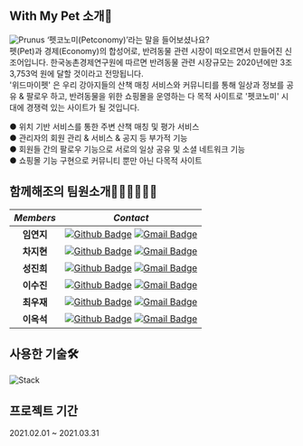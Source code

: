 ## With My Pet 소개🐶

<img src="https://user-images.githubusercontent.com/75344406/112976168-7b4e1e00-918f-11eb-8026-0647cf2f3c1c.jpg" alt="Prunus" >
‘펫코노미(Petconomy)’라는 말을 들어보셨나요?<br>
 펫(Pet)과 경제(Economy)의 합성어로, 반려동물 관련 시장이 떠오르면서 만들어진 신조어입니다. 한국농촌경제연구원에 따르면 반려동물 관련 시장규모는 2020년에만 3조 3,753억 원에 달할 것이라고 전망됩니다.<br>
'위드마이펫' 은 우리 강아지들의 산책 매칭 서비스와 커뮤니티를 통해 일상과 정보를 공유 & 팔로우 하고, 반려동물을 위한 쇼핑몰을 운영하는 다 목적 사이트로 '펫코노미' 시대에 경쟁력 있는 사이트가 될 것입니다.

● 위치 기반 서비스를 통한 주변 산책 매칭 및 평가 서비스<br>
● 관리자의 회원 관리 & 서비스 & 공지 등 부가적 기능<br>
● 회원들 간의 팔로우 기능으로 서로의 일상 공유 및 소셜 네트워크 기능<br>
● 쇼핑몰 기능 구현으로 커뮤니티 뿐만 아닌 다목적 사이트


## 함께해조의 팀원소개👩‍👩👩‍👩👨‍👨

|*Members*|*Contact*|
|:---:|---|
|**임연지**|[![Github Badge](https://img.shields.io/badge/-Github-000?style=flat-square&logo=Github&logoColor=white)](https://github.com/Limy-901) [![Gmail Badge](https://img.shields.io/badge/-misty901@naver.com-c14438?style=flat-square&logo=Gmail&logoColor=white&link=mailto:misty901@naver.com)](mailto:misty901@naver.com)|
|**차지현**|[![Github Badge](https://img.shields.io/badge/-Github-000?style=flat-square&logo=Github&logoColor=white)](https://github.com/chloeakazhixian) [![Gmail Badge](https://img.shields.io/badge/-thisis_chloe@naver.com-c14438?style=flat-square&logo=Gmail&logoColor=white&link=mailto:thisis_chloe@naver.com)](mailto:thisis_chloe@naver.com)|
|**성진희**|[![Github Badge](https://img.shields.io/badge/-Github-000?style=flat-square&logo=Github&logoColor=white)](https://github.com/dragongit94) [![Gmail Badge](https://img.shields.io/badge/-thecolorpoetic@gmail.com-c14438?style=flat-square&logo=Gmail&logoColor=white&link=mailto:thecolorpoetic@gmail.com)](mailto:thecolorpoetic@gmail.com)|
|**이수진**|[![Github Badge](https://img.shields.io/badge/-Github-000?style=flat-square&logo=Github&logoColor=white)](https://github.com/leesujin123) [![Gmail Badge](https://img.shields.io/badge/-lsj432988@naver.com-c14438?style=flat-square&logo=Gmail&logoColor=white&link=mailto:lsj432988@naver.com)](mailto:lsj432988@naver.com)|
|**최우재**|[![Github Badge](https://img.shields.io/badge/-Github-000?style=flat-square&logo=Github&logoColor=white)](https://github.com/achoal1023) [![Gmail Badge](https://img.shields.io/badge/-achoal@naver.com-c14438?style=flat-square&logo=Gmail&logoColor=white&link=mailto:achoal@naver.com)](mailto:achoal@naver.com)|
|**이옥석**|[![Github Badge](https://img.shields.io/badge/-Github-000?style=flat-square&logo=Github&logoColor=white)](https://github.com/suadeomgit) [![Gmail Badge](https://img.shields.io/badge/-suadeomgit@gmail.com-c14438?style=flat-square&logo=Gmail&logoColor=white&link=mailto:suadeomgit@gmail.com)](mailto:suadeomgit@gmail.com)|


## 사용한 기술🛠
![Stack](https://user-images.githubusercontent.com/75344302/112785046-0f37c100-908e-11eb-8f10-249dd5a9a63d.png)

## 프로젝트 기간
2021.02.01 ~ 2021.03.31

## 
